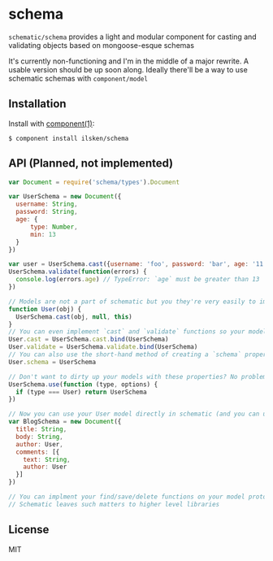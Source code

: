 
# schema

`schematic/schema` provides a light and modular component for casting and validating objects based on mongoose-esque schemas

It's currently non-functioning and I'm in the middle of a major rewrite. A usable version should be up soon along. Ideally there'll be a way to use schematic schemas with `component/model`

## Installation

  Install with [component(1)](http://component.io):

    $ component install ilsken/schema

## API (Planned, not implemented)
```javascript
var Document = require('schema/types').Document

var UserSchema = new Document({
  username: String,
  password: String,
  age: {
      type: Number,
      min: 13
  }
})

var user = UserSchema.cast({username: 'foo', password: 'bar', age: '11' }) // returns {username: 'foo', password: 'bar', age: 11}
UserSchema.validate(function(errors) {
  console.log(errors.age) // TypeError: `age` must be greater than 13
})

// Models are not a part of schematic but you they're very easily to implement via the `cast(ctor, parent, target)` function
function User(obj) {
  UserSchema.cast(obj, null, this)
}
// You can even implement `cast` and `validate` functions so your models will work with your schemas as first class-citizens
User.cast = UserSchema.cast.bind(UserSchema)
User.validate = UserSchema.validate.bind(UserSchema)
// You can also use the short-hand method of creating a `schema` property instead of defining cast/validate functions
User.schema = UserSchema

// Don't want to dirty up your models with these properties? No problem! Just add a type-inferer middleware
UserSchema.use(function (type, options) {
  if (type === User) return UserSchema
})

// Now you can use your User model directly in schematic (and you can use any constructor you want, we just need a cast function)
var BlogSchema = new Document({
  title: String,
  body: String,
  author: User,
  comments: [{
    text: String,
    author: User
  }]
})

// You can implment your find/save/delete functions on your model prototype.
// Schematic leaves such matters to higher level libraries

```



## License

  MIT

